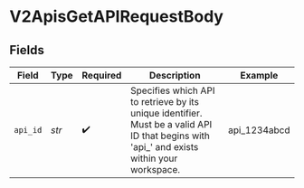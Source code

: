 # V2ApisGetAPIRequestBody


## Fields

| Field                                                                                                                                       | Type                                                                                                                                        | Required                                                                                                                                    | Description                                                                                                                                 | Example                                                                                                                                     |
| ------------------------------------------------------------------------------------------------------------------------------------------- | ------------------------------------------------------------------------------------------------------------------------------------------- | ------------------------------------------------------------------------------------------------------------------------------------------- | ------------------------------------------------------------------------------------------------------------------------------------------- | ------------------------------------------------------------------------------------------------------------------------------------------- |
| `api_id`                                                                                                                                    | *str*                                                                                                                                       | :heavy_check_mark:                                                                                                                          | Specifies which API to retrieve by its unique identifier.<br/>Must be a valid API ID that begins with 'api_' and exists within your workspace.<br/> | api_1234abcd                                                                                                                                |